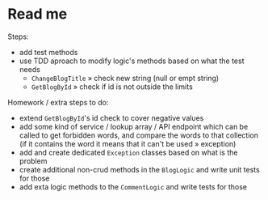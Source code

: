 # Read me

Steps:

- add test methods
- use TDD aproach to modify logic's methods based on what the test needs
  - `ChangeBlogTitle` » check new string (null or empt string)
  - `GetBlogById` » check if id is not outside the limits

Homework / extra steps to do:
- extend `GetBlogById`'s id check to cover negative values
- add some kind of service / lookup array / API endpoint which can be called to get forbidden words, and compare the words to that collection (if it contains the word it means that it can't be used » exception)
- add and create dedicated `Exception` classes based on what is the problem
- create additional non-crud methods in the `BlogLogic` and write unit tests for those
- add exta logic methods to the `CommentLogic` and write tests for those
